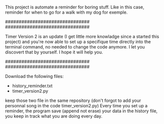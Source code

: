 This project is automate a reminder for boring stuff.
Like in this case, reminder for when to go for a walk with my dog for exemple.

###############################
###############################

Timer Version 2 is an update (I get little more knowladge since a started this project) and you're now able to set up 
a specifique time directly into the terminal command, no needed to change the code anymore.
I let you discovert that by yourself. 
I hope it will help you.

###############################
###############################

Download the following files:
- history_reminder.txt
- timer_version2.py

keep those two file in the same repository (don't forgot to add your personnal song in the code timer_version2.py)
Every time you set up a reminder, the program save (append not erase) your data in the history file, you keep in track what you are doing every day.

